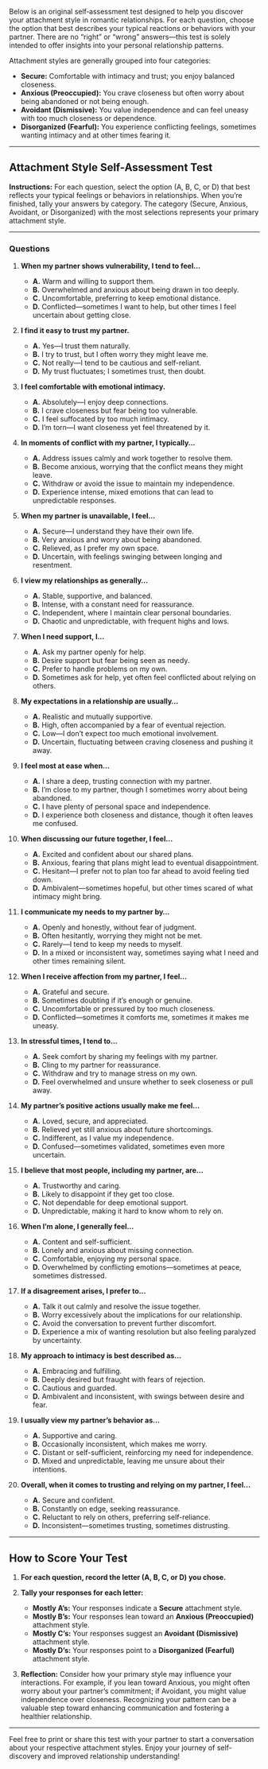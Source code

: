 Below is an original self‐assessment test designed to help you discover your attachment style in romantic relationships. For each question, choose the option that best describes your typical reactions or behaviors with your partner. There are no “right” or “wrong” answers—this test is solely intended to offer insights into your personal relationship patterns.

Attachment styles are generally grouped into four categories:

- **Secure:** Comfortable with intimacy and trust; you enjoy balanced closeness.
- **Anxious (Preoccupied):** You crave closeness but often worry about being abandoned or not being enough.
- **Avoidant (Dismissive):** You value independence and can feel uneasy with too much closeness or dependence.
- **Disorganized (Fearful):** You experience conflicting feelings, sometimes wanting intimacy and at other times fearing it.

---

## Attachment Style Self-Assessment Test

**Instructions:**
For each question, select the option (A, B, C, or D) that best reflects your typical feelings or behaviors in relationships. When you’re finished, tally your answers by category. The category (Secure, Anxious, Avoidant, or Disorganized) with the most selections represents your primary attachment style.

---

### Questions

1. **When my partner shows vulnerability, I tend to feel…**

   - **A.** Warm and willing to support them.
   - **B.** Overwhelmed and anxious about being drawn in too deeply.
   - **C.** Uncomfortable, preferring to keep emotional distance.
   - **D.** Conflicted—sometimes I want to help, but other times I feel uncertain about getting close.
2. **I find it easy to trust my partner.**

   - **A.** Yes—I trust them naturally.
   - **B.** I try to trust, but I often worry they might leave me.
   - **C.** Not really—I tend to be cautious and self-reliant.
   - **D.** My trust fluctuates; I sometimes trust, then doubt.
3. **I feel comfortable with emotional intimacy.**

   - **A.** Absolutely—I enjoy deep connections.
   - **B.** I crave closeness but fear being too vulnerable.
   - **C.** I feel suffocated by too much intimacy.
   - **D.** I’m torn—I want closeness yet feel threatened by it.
4. **In moments of conflict with my partner, I typically…**

   - **A.** Address issues calmly and work together to resolve them.
   - **B.** Become anxious, worrying that the conflict means they might leave.
   - **C.** Withdraw or avoid the issue to maintain my independence.
   - **D.** Experience intense, mixed emotions that can lead to unpredictable responses.
5. **When my partner is unavailable, I feel…**

   - **A.** Secure—I understand they have their own life.
   - **B.** Very anxious and worry about being abandoned.
   - **C.** Relieved, as I prefer my own space.
   - **D.** Uncertain, with feelings swinging between longing and resentment.
6. **I view my relationships as generally…**

   - **A.** Stable, supportive, and balanced.
   - **B.** Intense, with a constant need for reassurance.
   - **C.** Independent, where I maintain clear personal boundaries.
   - **D.** Chaotic and unpredictable, with frequent highs and lows.
7. **When I need support, I…**

   - **A.** Ask my partner openly for help.
   - **B.** Desire support but fear being seen as needy.
   - **C.** Prefer to handle problems on my own.
   - **D.** Sometimes ask for help, yet often feel conflicted about relying on others.
8. **My expectations in a relationship are usually…**

   - **A.** Realistic and mutually supportive.
   - **B.** High, often accompanied by a fear of eventual rejection.
   - **C.** Low—I don’t expect too much emotional involvement.
   - **D.** Uncertain, fluctuating between craving closeness and pushing it away.
9. **I feel most at ease when…**

   - **A.** I share a deep, trusting connection with my partner.
   - **B.** I’m close to my partner, though I sometimes worry about being abandoned.
   - **C.** I have plenty of personal space and independence.
   - **D.** I experience both closeness and distance, though it often leaves me confused.
10. **When discussing our future together, I feel…**

    - **A.** Excited and confident about our shared plans.
    - **B.** Anxious, fearing that plans might lead to eventual disappointment.
    - **C.** Hesitant—I prefer not to plan too far ahead to avoid feeling tied down.
    - **D.** Ambivalent—sometimes hopeful, but other times scared of what intimacy might bring.
11. **I communicate my needs to my partner by…**

    - **A.** Openly and honestly, without fear of judgment.
    - **B.** Often hesitantly, worrying they might not be met.
    - **C.** Rarely—I tend to keep my needs to myself.
    - **D.** In a mixed or inconsistent way, sometimes saying what I need and other times remaining silent.
12. **When I receive affection from my partner, I feel…**

    - **A.** Grateful and secure.
    - **B.** Sometimes doubting if it’s enough or genuine.
    - **C.** Uncomfortable or pressured by too much closeness.
    - **D.** Conflicted—sometimes it comforts me, sometimes it makes me uneasy.
13. **In stressful times, I tend to…**

    - **A.** Seek comfort by sharing my feelings with my partner.
    - **B.** Cling to my partner for reassurance.
    - **C.** Withdraw and try to manage stress on my own.
    - **D.** Feel overwhelmed and unsure whether to seek closeness or pull away.
14. **My partner’s positive actions usually make me feel…**

    - **A.** Loved, secure, and appreciated.
    - **B.** Relieved yet still anxious about future shortcomings.
    - **C.** Indifferent, as I value my independence.
    - **D.** Confused—sometimes validated, sometimes even more uncertain.
15. **I believe that most people, including my partner, are…**

    - **A.** Trustworthy and caring.
    - **B.** Likely to disappoint if they get too close.
    - **C.** Not dependable for deep emotional support.
    - **D.** Unpredictable, making it hard to know whom to rely on.
16. **When I’m alone, I generally feel…**

    - **A.** Content and self-sufficient.
    - **B.** Lonely and anxious about missing connection.
    - **C.** Comfortable, enjoying my personal space.
    - **D.** Overwhelmed by conflicting emotions—sometimes at peace, sometimes distressed.
17. **If a disagreement arises, I prefer to…**

    - **A.** Talk it out calmly and resolve the issue together.
    - **B.** Worry excessively about the implications for our relationship.
    - **C.** Avoid the conversation to prevent further discomfort.
    - **D.** Experience a mix of wanting resolution but also feeling paralyzed by uncertainty.
18. **My approach to intimacy is best described as…**

    - **A.** Embracing and fulfilling.
    - **B.** Deeply desired but fraught with fears of rejection.
    - **C.** Cautious and guarded.
    - **D.** Ambivalent and inconsistent, with swings between desire and fear.
19. **I usually view my partner’s behavior as…**

    - **A.** Supportive and caring.
    - **B.** Occasionally inconsistent, which makes me worry.
    - **C.** Distant or self-sufficient, reinforcing my need for independence.
    - **D.** Mixed and unpredictable, leaving me unsure about their intentions.
20. **Overall, when it comes to trusting and relying on my partner, I feel…**

    - **A.** Secure and confident.
    - **B.** Constantly on edge, seeking reassurance.
    - **C.** Reluctant to rely on others, preferring self-reliance.
    - **D.** Inconsistent—sometimes trusting, sometimes distrusting.

---

## How to Score Your Test

1. **For each question, record the letter (A, B, C, or D) you chose.**
2. **Tally your responses for each letter:**

   - **Mostly A’s:** Your responses indicate a **Secure** attachment style.
   - **Mostly B’s:** Your responses lean toward an **Anxious (Preoccupied)** attachment style.
   - **Mostly C’s:** Your responses suggest an **Avoidant (Dismissive)** attachment style.
   - **Mostly D’s:** Your responses point to a **Disorganized (Fearful)** attachment style.
3. **Reflection:**
   Consider how your primary style may influence your interactions. For example, if you lean toward Anxious, you might often worry about your partner’s commitment; if Avoidant, you might value independence over closeness. Recognizing your pattern can be a valuable step toward enhancing communication and fostering a healthier relationship.

---

Feel free to print or share this test with your partner to start a conversation about your respective attachment styles. Enjoy your journey of self-discovery and improved relationship understanding!
